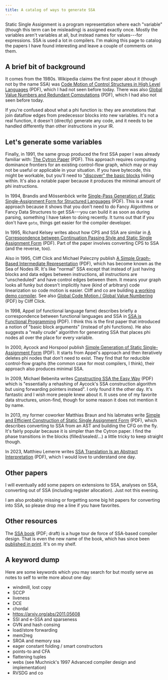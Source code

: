 ```yaml
---
title: A catalog of ways to generate SSA
---
```


Static Single Assignment is a program representation where each "variable"
(though this term can be misleading) is assigned exactly once. Mostly the
variables aren't variables at all, but instead names for values---for
expressions. SSA is used a lot in compilers. I'm making this page to catalog
the papers I have found interesting and leave a couple of comments on them.

## A brief bit of background

It comes from the 1980s. Wikipedia claims the first paper about it (though not
by the name SSA) was [Code
Motion of Control Structures in High Level
Languages](/assets/img/zadeck-code-motion.pdf) (PDF), which I had not seen
before today. There was also [Global Value Numbers and Redundant
Computations](/assets/img/zadeck-gvn.pdf) (PDF), which I had also not seen
before today.

If you're confused about what a phi function is: they are annotations that join
dataflow edges from predecessor blocks into new variables. It's not a real
function, it doesn't (directly) generate any code, and it needs to be handled
differently than other instructions in your IR.

## Let's generate some variables

Finally, in 1991, the same group produced the first SSA paper I was already
familiar with: [The Cytron Paper](/assets/img/cytron-ssa.pdf) (PDF). This
approach requires computing dominance frontiers for an existing control-flow
graph, which may or may not be useful or applicable in your situation. If you
have bytecode, this might be workable, but you'll need to ["discover" the basic
blocks](/blog/discovering-basic-blocks/) hiding within. It's also a notable
paper because it produces the minimal amount of phi instructions.

In 1994, Brandis and Mössenböck write [Single-Pass Generation of Static
Single-Assignment Form for Structured
Languages](/assets/img/brandis-single-pass.pdf) (PDF). This is a neat approach
because it shows that you don't need to do Fancy Algorithms or Fancy Data
Structures to get SSA---you can build it as soon as during parsing, something I
have taken to doing recently. It turns out that if you don't have `goto`,
things get easier for the compiler developer.

In 1995, Richard Kelsey writes about how CPS and SSA are similar in [A
Correspondence between Continuation Passing Style and Static Single Assignment
Form](/assets/img/kelsey-ssa-cps.pdf) (PDF). Part of the paper involves
converting CPS to SSA (and the reverse, too).

Also in 1995, Cliff Click and Michael Paleczny publish [A Simple Graph-Based
Intermediate Representation](/assets/img/click-ssa.pdf) (PDF), which has become
known as the Sea of Nodes IR. It's like "normal" SSA except that instead of
just having blocks and data edges between instructions, all instructions are
"unscheduled" and have control edges between them. It means your graph looks
all funky but doesn't implicitly have (kind of arbitrary) code linearization so
code motion is easier. Cliff and co are building [a working demo
compiler](https://github.com/SeaOfNodes/Simple). See also [Global Code Motion /
Global Value Numbering](/assets/img/click-gvn.pdf) (PDF) by Cliff Click.

In 1998, Appel (of functional language fame) describes briefly a correspondence
between functional languages and SSA in [SSA is Functional
Programming](/assets/img/appel-basic-block-arguments.pdf) (PDF). I think this
is the first paper that introduced a notion of "basic block arguments" (instead
of phi functions). He also suggests a "really crude" algorithm for generating
SSA that places phi nodes all over the place for every variable.

In 2000, Aycock and Horspool publish [Simple Generation of Static
Single-Assignment Form](/assets/img/aycock-horspool-ssa.pdf) (PDF). It starts
from Appel's approach and then iteratively deletes phi nodes that don't need to
exist. They find that for reducible control-flow graphs (the common case for
most compilers, I think), their approach also produces minimal SSA.

In 2009, Michael Bebenita writes [Constructing SSA the Easy
Way](/assets/img/bebenita-ssa.pdf) (PDF) which is "essentially a rehashing of
Aycock's SSA construction algorithm but using forwarding pointers instead". I
only found it the other day. It's fantastic and I wish more people knew about
it. It uses one of my favorite data structures, union-find, though for some
reason it does not mention it by name.

In 2013, my former coworker Matthias Braun and his labmates write [Simple and
Efficient Construction of Static Single Assignment
Form](/assets/img/braun13cc.pdf) (PDF), which describes converting to SSA from
an AST and building the CFG on the fly. It's fairly popular because it is
simpler than the Cytron paper. I find the phase transitions in the blocks
(filled/sealed/...) a little tricky to keep straight though.

In 2023, Matthieu Lemerre writes [SSA Translation Is an Abstract
Interpretation](/assets/img/lemerre-ssa.pdf) (PDF), which I would love to
understand one day.

## Other papers

I will eventually add some papers on extensions to SSA, analyses on SSA,
converting out of SSA (including register allocation). Just not this evening.

I am also probably missing or forgetting some big hit papers for converting
into SSA, so please drop me a line if you have favorites.

## Other resources

The [SSA book](/assets/img/ssa-book.pdf) (PDF; draft) is a huge tour de force
of SSA-based compiler design. That is even the new name of the book, which has
since been [published in
print](https://link.springer.com/book/10.1007/978-3-030-80515-9). It's on my
shelf.

## A keyword dump

Here are some keywords which you may search for but mostly serve as notes to
self to write more about one day:

* windmill, lost copy
* SCCP
* liveness
* DCE
* chordal
* https://arxiv.org/abs/2011.05608
* SSI and e-SSA and sparseness
* GVN and hash consing
* load/store forwarding
* mem2reg
* SROA and memory ssa
* eager constant folding / smart constructors
* points-to and CFA
* flattening tuples
* webs (see Muchnick's 1997 Advanced compiler design and implementation)
* RVSDG and co
